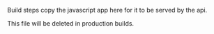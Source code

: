 Build steps copy the javascript app here for it to be served by the api.

This file will be deleted in production builds.
